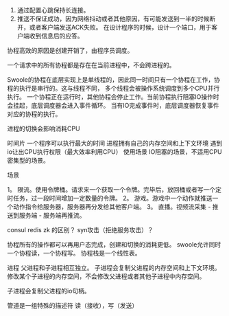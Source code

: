 1. 通过配置心跳保持长连接。
2. 推送不保证成功，因为网络抖动或者其他原因，有可能发送到一半的时候断开，或者客户端发送ACK失败。
在设计程序的时候，设计一个端口，用于客户端收到信息后的应答。


协程高效的原因是创建开销了，由程序员调度。

一个请求中的所有协程都是存在在当前进程中，不会跨进程的。


Swoole的协程在底层实现上是单线程的，因此同一时间只有一个协程在工作，协程的执行是串行的。这与线程不同，
多个线程会被操作系统调度到多个CPU并行执行。
一个协程正在运行时，其他协程会停止工作。当前协程执行阻塞IO操作时会挂起，底层调度器会进入事件循环。
当有IO完成事件时，底层调度器恢复事件对应的协程的执行。


进程的切换会影响消耗CPU

时间片  一个程序可以执行最大的时间
进程拥有自己的内存空间和上下文环境
遇到io让出CPU执行权限（最大效率利用CPU）
使用场景  IO阻塞的场景，不适用CPU密集型的场景。



场景

1。 限流。使用令牌桶。请求来一个获取一个令牌。完毕后，放回桶或者写一个定时任务，过一段时间增加一定数量的令牌。
2。 游戏。游戏中一个动作就推送一个动作指令给服务器，服务器再分发给其他客户端。
3。 直播。视频流采集 - 推送到服务端 -  服务端再推流。



consul redis zk 的区别？
syn攻击（拒绝服务攻击）？



协程所有的操作都可以再用户态完成，创建和切换的消耗更低。
swoole允许同时一个协程读，一个协程写。
协程栈是一个线性表。

进程
父进程和子进程相互独立。
子进程会复制父进程的内存空间和上下文环境。
修改某个子进程的内存空间，不会修改父进程或者其他子进程中内存空间。

子进程会复制父进程的io句柄。


管道是一组特殊的描述符
读（接收），写（发送）
